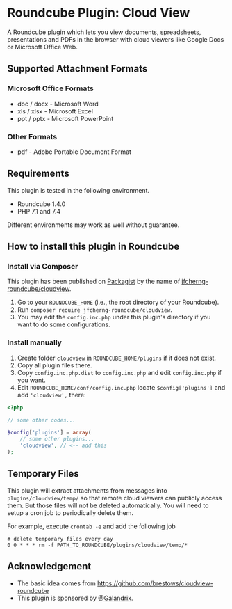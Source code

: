 # Roundcube Plugin: Cloud View

A Roundcube plugin which lets you view documents, spreadsheets, presentations and
PDFs in the browser with cloud viewers like Google Docs or Microsoft Office Web.

## Supported Attachment Formats

### Microsoft Office Formats

- doc / docx - Microsoft Word
- xls / xlsx - Microsoft Excel
- ppt / pptx - Microsoft PowerPoint

### Other Formats

- pdf - Adobe Portable Document Format

## Requirements

This plugin is tested in the following environment.

- Roundcube 1.4.0
- PHP 7.1 and 7.4

Different environments may work as well without guarantee.

## How to install this plugin in Roundcube

### Install via Composer

This plugin has been published on [Packagist](https://packagist.org) by the name of [jfcherng-roundcube/cloudview](https://packagist.org/packages/jfcherng-roundcube/cloudview).

1. Go to your `ROUNDCUBE_HOME` (i.e., the root directory of your Roundcube).
2. Run `composer require jfcherng-roundcube/cloudview`.
3. You may edit the `config.inc.php` under this plugin's directory if you want to do some configurations.

### Install manually

1. Create folder `cloudview` in `ROUNDCUBE_HOME/plugins` if it does not exist.
2. Copy all plugin files there.
3. Copy `config.inc.php.dist` to `config.inc.php` and edit `config.inc.php` if you want.
4. Edit `ROUNDCUBE_HOME/conf/config.inc.php` locate `$config['plugins']` and add `'cloudview',` there:

```php
<?php

// some other codes...

$config['plugins'] = array(
    // some other plugins...
    'cloudview', // <-- add this
);
```

## Temporary Files

This plugin will extract attachments from messages into `plugins/cloudview/temp/`
so that remote cloud viewers can publicly access them. But those files will not
be deleted automatically. You will need to setup a cron job to periodically
delete them.

For example, execute `crontab -e` and add the following job

```text
# delete temporary files every day
0 0 * * * rm -f PATH_TO_ROUNDCUBE/plugins/cloudview/temp/*
```

## Acknowledgement

- The basic idea comes from https://github.com/brestows/cloudview-roundcube
- This plugin is sponsored by [@Galandrix](https://github.com/Galandrix).
